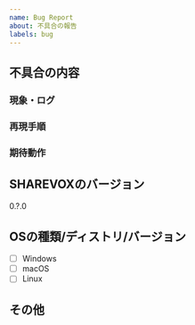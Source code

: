 ```yaml
---
name: Bug Report
about: 不具合の報告
labels: bug
---
```


## 不具合の内容

<!-- 概要はここに記載してください -->

### 現象・ログ

<!-- ここに記載してください -->

### 再現手順

<!-- 最小の構成でできると、なおよい -->

### 期待動作

<!-- 正しいと思う動作が明確であれば記載してください -->

## SHAREVOXのバージョン

0.?.0

<!-- "ヘルプ" → "アップデート情報" で確認できます -->

## OSの種類/ディストリ/バージョン

<!-- チェックするには [ ] を [x] に変更してください -->

- [ ] Windows
- [ ] macOS
- [ ] Linux

<!--
なるべく詳しく書いてください 記述例:
*   Windows 10 Pro 64bit (10.0.10586)
*   macOS Sierra
*   Linux fedora 23 64bit
*   Others
-->

## その他

<!-- 関連して何か気がついたこと、気になることがあればココに書いてください -->


